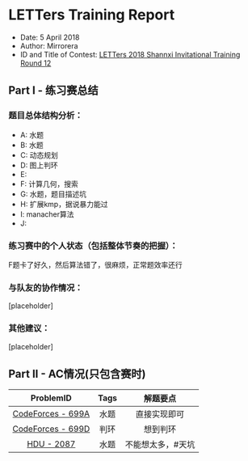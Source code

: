 # LETTers Training Report

- Date: 5 April 2018
- Author: Mirrorera
- ID and Title of Contest: [LETTers 2018 Shannxi Invitational Training Round 12 ](https://vjudge.net/contest/224068)

## Part I - 练习赛总结

### 题目总体结构分析：

- A: 水题
- B: 水题
- C: 动态规划
- D: 图上判环
- E: 
- F: 计算几何，搜索
- G: 水题，题目描述坑
- H: 扩展kmp，据说暴力能过
- I: manacher算法
- J: 

### 练习赛中的个人状态（包括整体节奏的把握）：

F题卡了好久，然后算法错了，很麻烦，正常题效率还行

### 与队友的协作情况：

[placeholder]

### 其他建议：

[placeholder]

## Part II - AC情况(只包含赛时)

| ProblemID | Tags | 解题要点 | 
| :-: | :-: | :-: | 
| [CodeForces - 699A](https://vjudge.net/contest/224068#problem/A) | 水题 | 直接实现即可 | 
| [CodeForces - 699D](https://vjudge.net/contest/224068#problem/D) | 判环 | 想到判环 | 
| [HDU - 2087](https://vjudge.net/contest/224068#problem/G) | 水题 | 不能想太多，#天坑 |
